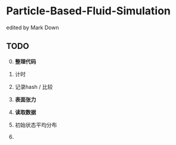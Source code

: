 # Particle-Based-Fluid-Simulation

edited by Mark Down

## TODO
0. **整理代码**

1. 计时
2. 记录hash / 比较
3. **表面张力**
4. **读取数据**
5. 初始状态平均分布
6. 